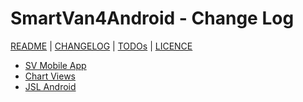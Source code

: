 # SmartVan4Android - Change Log

[README](README.md) | [CHANGELOG](CHANGELOG.md) | [TODOs](TODOs.md) | [LICENCE](LICENCE.md)

* [SV Mobile App](app/CHANGELOG.md)
* [Chart Views](chart_views/CHANGELOG.md)
* [JSL Android](jsl_android/CHANGELOG.md)
